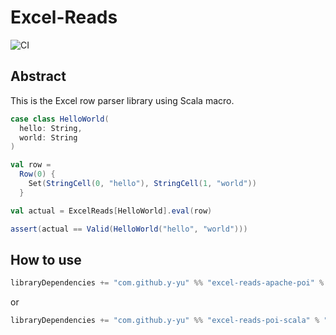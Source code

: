 Excel-Reads
============================
![CI](https://github.com/y-yu/excel-reads/workflows/CI/badge.svg)

## Abstract

This is the Excel row parser library using Scala macro.

```scala
case class HelloWorld(
  hello: String,
  world: String
)

val row =
  Row(0) {
    Set(StringCell(0, "hello"), StringCell(1, "world"))
  }

val actual = ExcelReads[HelloWorld].eval(row)

assert(actual == Valid(HelloWorld("hello", "world")))
```

## How to use

```scala
libraryDependencies += "com.github.y-yu" %% "excel-reads-apache-poi" % "0.3.1"
```

or

```scala
libraryDependencies += "com.github.y-yu" %% "excel-reads-poi-scala" % "0.3.1"
```